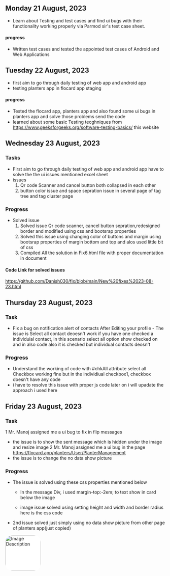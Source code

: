 ## Monday 21 August, 2023
- Learn about Testing and test cases and find ui bugs with their functionality working properly via Parmod sir's test case  sheet.
#### progress
 - Written test cases and tested the appointed test cases of Android and Web Applications


## Tuesday 22 August, 2023
- first aim to go through daily testing of web app and android app
- testing planters app in flocard app staging 
#### progress
 -  Tested the flocard app, planters app and also found some ui bugs in planters app and solve those problems send the code
 -  learned about some basic Testing tecghniques  from https://www.geeksforgeeks.org/software-testing-basics/ this website

## Wednesday 23 August, 2023
### Tasks
- First aim to go through daily testing of web app and android app have to solve the the ui issues mentioned excel sheet
-  issues
   1. Qr code Scanner and cancel button both collapsed in each other
   3. button color issue and space sepration issue in several page of tag tree and tag cluster page

### Progress
- Solved issue
   1. Solved issue Qr code scanner, cancel button sepration,redesigned border and modified using css and bootsrap properties
   2. Solved this issue using changing color of buttons and margin using bootsrap properties of margin bottom and top and alos used little bit of css
   3. Compiled All the solution in Fix6.html file with proper documentation in document
#### Code Link for solved issues 
https://github.com/Danish030/fix/blob/main/New%20fixes%2023-08-23.html

## Thursday 23 August, 2023
### Task
- Fix a bug on notification alert of contacts After Editing your profile - The issue is Select all contact deoesn't work if you have one checked a individuial contact, in this scenario select all option show checked on and in also code also it is checked but individual contacts deosn't
### Progress
 - Understand the working of code with #chkAll attribute select all Checkbox working fine but in the individiual checkbox1, checkbox doesn't have any code
 - i have to resolve this issue with proper js code later on i will upadate the approach i used here

## Friday 23 August, 2023
### Task
1 Mr. Manoj assigned me a ui bug to fix in flip messages
-  the issue is to show the sent message which is hidden under the image and resize image
2 Mr. Manoj assigned me a ui bug in the page https://flocard.app/planters/User/PlanterManagement 
-  the issue is to  change the no data show picture
 ### Progress
- The issue is solved using these css properties mentioned below
  - In the message Div, i used margin-top:-2em; to text show in card below the image
  - image issue solved using setting height and width and border radius here is the css code
  
     <dl>
 <style>
     height :230px; width:230px; border-radius:5px;
    </style>
</dl>

- 2nd issue solved just simply using no data show picture from other page of planters app(just copied)
 <dl>
  <img class="mb-3" src="/planters/assets/svg/illustrations/sorry.svg" alt="Image Description" style="width: 7rem;background:white;border-radius:20%; ">
 </dl>

   


